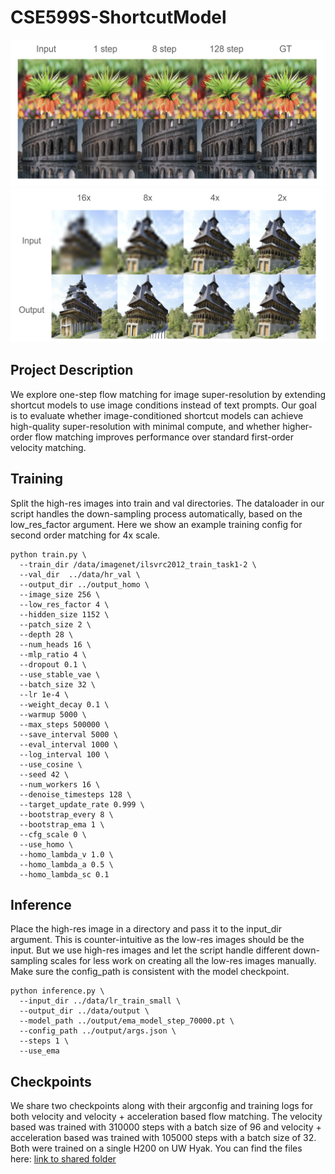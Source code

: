# CSE599S-ShortcutModel
![Model output at different steps](figures/example1.png "Example")
![Model output at different scales](figures/example2.png "Example")
## Project Description
We explore one-step flow matching for image super-resolution by extending shortcut models to use image conditions
instead of text prompts. Our goal is to evaluate whether image-conditioned shortcut models can achieve high-quality
super-resolution with minimal compute, and whether higher-order flow matching improves performance over standard
first-order velocity matching.

## Training
Split the high-res images into train and val directories. The dataloader in our script handles the down-sampling process automatically, based on the low_res_factor argument. Here we show an example training config for second order matching for 4x scale.
```
python train.py \
  --train_dir /data/imagenet/ilsvrc2012_train_task1-2 \
  --val_dir  ../data/hr_val \
  --output_dir ../output_homo \
  --image_size 256 \
  --low_res_factor 4 \
  --hidden_size 1152 \
  --patch_size 2 \
  --depth 28 \
  --num_heads 16 \
  --mlp_ratio 4 \
  --dropout 0.1 \
  --use_stable_vae \
  --batch_size 32 \
  --lr 1e-4 \
  --weight_decay 0.1 \
  --warmup 5000 \
  --max_steps 500000 \
  --save_interval 5000 \
  --eval_interval 1000 \
  --log_interval 100 \
  --use_cosine \
  --seed 42 \
  --num_workers 16 \
  --denoise_timesteps 128 \
  --target_update_rate 0.999 \
  --bootstrap_every 8 \
  --bootstrap_ema 1 \
  --cfg_scale 0 \
  --use_homo \
  --homo_lambda_v 1.0 \
  --homo_lambda_a 0.5 \
  --homo_lambda_sc 0.1
  ```

## Inference
Place the high-res image in a directory and pass it to the input_dir argument. This is counter-intuitive as the low-res images should be the input. But we use high-res images and let the script handle different down-sampling scales for less work on creating all the low-res images manually.
Make sure the config_path is consistent with the model checkpoint.
```
python inference.py \
  --input_dir ../data/lr_train_small \
  --output_dir ../data/output \
  --model_path ../output/ema_model_step_70000.pt \
  --config_path ../output/args.json \
  --steps 1 \
  --use_ema
```

## Checkpoints
We share two checkpoints along with their argconfig and training logs for both velocity and velocity + acceleration based flow matching.
The velocity based was trained with 310000 steps with a batch size of 96 and velocity + acceleration based was trained with 105000 steps with a batch size of 32. Both were trained on a single H200 on UW Hyak.
You can find the files here: [link to shared folder](https://drive.google.com/drive/folders/17RDc0iYNAZ2WPPajUQHcn_84hGZl_uTf?usp=sharing)